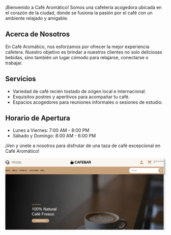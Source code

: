 ¡Bienvenido a Café Aromático! Somos una cafetería acogedora ubicada en el corazón de la ciudad, donde se fusiona la pasión por el café con un ambiente relajado y amigable.

## Acerca de Nosotros
En Café Aromático, nos esforzamos por ofrecer la mejor experiencia cafetera. Nuestro objetivo es brindar a nuestros clientes no solo deliciosas bebidas, sino también un lugar cómodo para relajarse, conectarse o trabajar.

## Servicios
- Variedad de café recién tostado de origen local e internacional.
- Exquisitos postres y aperitivos para acompañar tu café.
- Espacios acogedores para reuniones informales o sesiones de estudio.

## Horario de Apertura
- Lunes a Viernes: 7:00 AM - 8:00 PM
- Sábado y Domingo: 8:00 AM - 6:00 PM

¡Ven y únete a nosotros para disfrutar de una taza de café excepcional en Café Aromático!

![Vista exterior de Café Aromático](./src/assets/imagenes/readme.png)
